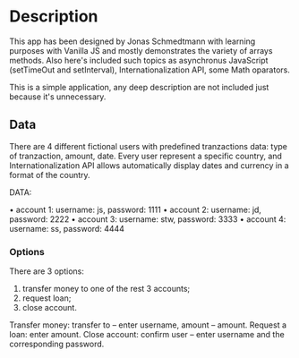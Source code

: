 # Description

This app has been designed by Jonas Schmedtmann with learning purposes with Vanilla JS and mostly demonstrates the variety of arrays methods. Also here's included such topics as asynchronus JavaScript (setTimeOut and setInterval), Internationalization API, some Math oparators.

This is a simple application, any deep description are not included just because it's unnecessary.

## Data

There are 4 different fictional users with predefined tranzactions data: type of tranzaction, amount, date. Every user represent a specific country, and Internationalization API allows automatically display dates and currency in a format of the country.

DATA:

• account 1: username: js, password: 1111
• account 2: username: jd, password: 2222
• account 3: username: stw, password: 3333
• account 4: username: ss, password: 4444

### Options

There are 3 options:

1. transfer money to one of the rest 3 accounts;
2. request loan;
3. close account.

Transfer money: transfer to – enter username, amount – amount.
Request a loan: enter amount.
Close account: confirm user – enter username and the corresponding password.
